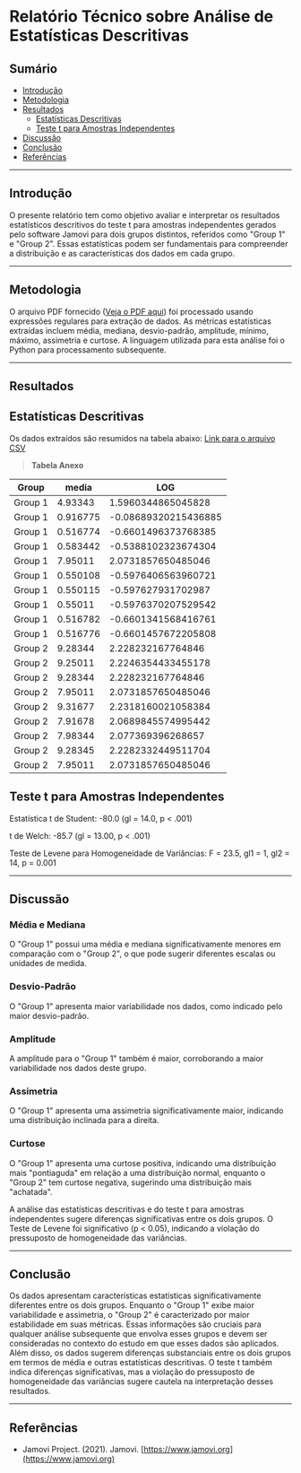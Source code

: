 # Relatório Técnico sobre Análise de Estatísticas Descritivas

## Sumário

- [Introdução](#introdução)
- [Metodologia](#metodologia)
- [Resultados](#resultados)
    - [Estatísticas Descritivas](#estatísticas-descritivas)
    - [Teste t para Amostras Independentes](#teste-t-para-amostras-independentes)
- [Discussão](#discussão)
- [Conclusão](#conclusão)
- [Referências](#referências)

---

## Introdução

O presente relatório tem como objetivo avaliar e interpretar os resultados estatísticos descritivos do teste t para amostras independentes gerados pelo software Jamovi para dois grupos distintos, referidos como "Group 1" e "Group 2". Essas estatísticas podem ser fundamentais para compreender a distribuição e as características dos dados em cada grupo.

---

## Metodologia

O arquivo PDF fornecido ([Veja o PDF aqui](https://github.com/jonathamgg/sarik_validation_graphics/blob/master/c%C3%A1lculo%20estat%C3%ADstico%20com%20jamovi/taxa_resposta/redis/media_tr_wget_transformado.pdf)) foi processado usando expressões regulares para extração de dados. As métricas estatísticas extraídas incluem média, mediana, desvio-padrão, amplitude, mínimo, máximo, assimetria e curtose. A linguagem utilizada para esta análise foi o Python para processamento subsequente.

---

## Resultados

## Estatísticas Descritivas
Os dados extraídos são resumidos na tabela abaixo:
[Link para o arquivo CSV](https://github.com/jonathamgg/sarik_validation_graphics/blob/master/c%C3%A1lculo%20estat%C3%ADstico%20com%20jamovi/taxa_resposta/redis/media_tr_wget_transformado.csv)

> **Tabela Anexo**

| Group  | media    | LOG                 |
|--------|----------|---------------------|
| Group 1| 4.93343  | 1.5960344865045828  |
| Group 1| 0.916775 | -0.08689320215436885|
| Group 1| 0.516774 | -0.6601496373768385 |
| Group 1| 0.583442 | -0.5388102323674304 |
| Group 1| 7.95011  | 2.0731857650485046  |
| Group 1| 0.550108 | -0.5976406563960721 |
| Group 1| 0.550115 | -0.597627931702987  |
| Group 1| 0.55011  | -0.5976370207529542 |
| Group 1| 0.516782 | -0.6601341568416761 |
| Group 1| 0.516776 | -0.6601457672205808 |
| Group 2| 9.28344  | 2.228232167764846   |
| Group 2| 9.25011  | 2.2246354433455178  |
| Group 2| 9.28344  | 2.228232167764846   |
| Group 2| 7.95011  | 2.0731857650485046  |
| Group 2| 9.31677  | 2.2318160021058384  |
| Group 2| 7.91678  | 2.0689845574995442  |
| Group 2| 7.98344  | 2.077369396268657   |
| Group 2| 9.28345  | 2.2282332449511704  |
| Group 2| 7.95011  | 2.0731857650485046  |


## Teste t para Amostras Independentes

Estatística t de Student: -80.0 (gl = 14.0, p < .001)

t de Welch: -85.7 (gl = 13.00, p < .001)

Teste de Levene para Homogeneidade de Variâncias: F = 23.5, gl1 = 1, gl2 = 14, p = 0.001

---

## Discussão

### Média e Mediana
O "Group 1" possui uma média e mediana significativamente menores em comparação com o "Group 2", o que pode sugerir diferentes escalas ou unidades de medida.

### Desvio-Padrão
O "Group 1" apresenta maior variabilidade nos dados, como indicado pelo maior desvio-padrão.

### Amplitude
A amplitude para o "Group 1" também é maior, corroborando a maior variabilidade nos dados deste grupo.

### Assimetria
O "Group 1" apresenta uma assimetria significativamente maior, indicando uma distribuição inclinada para a direita.

### Curtose
O "Group 1" apresenta uma curtose positiva, indicando uma distribuição mais "pontiaguda" em relação a uma distribuição normal, enquanto o "Group 2" tem curtose negativa, sugerindo uma distribuição mais "achatada".

A análise das estatísticas descritivas e do teste t para amostras independentes sugere diferenças significativas entre os dois grupos. O Teste de Levene foi significativo (p < 0.05), indicando a violação do pressuposto de homogeneidade das variâncias.

---

## Conclusão

Os dados apresentam características estatísticas significativamente diferentes entre os dois grupos. Enquanto o "Group 1" exibe maior variabilidade e assimetria, o "Group 2" é caracterizado por maior estabilidade em suas métricas. Essas informações são cruciais para qualquer análise subsequente que envolva esses grupos e devem ser consideradas no contexto do estudo em que esses dados são aplicados. Além disso, os dados sugerem diferenças substanciais entre os dois grupos em termos de média e outras estatísticas descritivas. O teste t também indica diferenças significativas, mas a violação do pressuposto de homogeneidade das variâncias sugere cautela na interpretação desses resultados.

---

## Referências

- Jamovi Project. (2021). Jamovi. [https://www.jamovi.org](https://www.jamovi.org)
